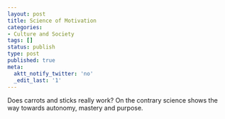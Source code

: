 ```yaml
---
layout: post
title: Science of Motivation
categories:
- Culture and Society
tags: []
status: publish
type: post
published: true
meta:
  aktt_notify_twitter: 'no'
  _edit_last: '1'
---
```

Does carrots and sticks really work?
On the contrary science shows the way towards autonomy, mastery and purpose.
<p style="text-align: center;"><object classid="clsid:d27cdb6e-ae6d-11cf-96b8-444553540000" width="480" height="295" codebase="http://download.macromedia.com/pub/shockwave/cabs/flash/swflash.cab#version=6,0,40,0"><param name="allowFullScreen" value="true" /><param name="allowscriptaccess" value="always" /><param name="src" value="http://www.youtube.com/v/rrkrvAUbU9Y&amp;hl=en_US&amp;fs=1&amp;rel=0" /><param name="allowfullscreen" value="true" /><embed type="application/x-shockwave-flash" width="480" height="295" src="http://www.youtube.com/v/rrkrvAUbU9Y&amp;hl=en_US&amp;fs=1&amp;rel=0" allowscriptaccess="always" allowfullscreen="true"></embed></object>
